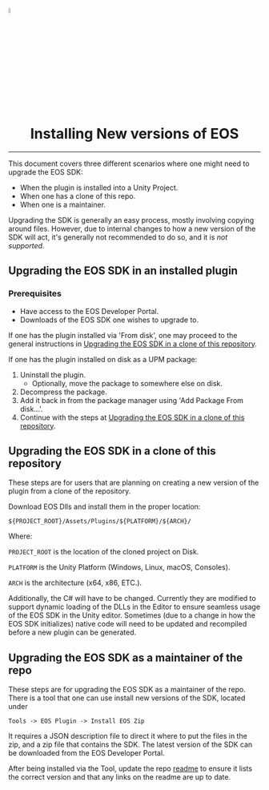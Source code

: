 <a href="/README.md"><img src="/docs/images/PlayEveryWareLogo.gif" alt="README.md" width="5%"/></a>

# <div align="center">Installing New versions of EOS</div>
---

This document covers three different scenarios where one might need to upgrade the EOS SDK:
 * When the plugin is installed into a Unity Project.
 * When one has a clone of this repo.
 * When one is a maintainer.

Upgrading the SDK is generally an easy process, mostly involving copying around files.
However, due to internal changes to how a new version of the SDK will act, it's generally 
not recommended to do so, and it is _not supported_.

## Upgrading the EOS SDK in an installed plugin

### Prerequisites
* Have access to the EOS Developer Portal.
* Downloads of the EOS SDK one wishes to upgrade to.

If one has the plugin installed via 'From disk', one may proceed to the general
instructions in [Upgrading the EOS SDK in a clone of this repository](#upgrading-the-eos-sdk-in-a-clone-of-this-repository).

If one has the plugin installed on disk as a UPM package: 
1. Uninstall the plugin.
    * Optionally, move the package to somewhere else on disk.
2. Decompress the package.
3. Add it back in from the package manager  using 'Add Package From disk...'.
4. Continue with the steps at [Upgrading the EOS SDK in a clone of this repository](#upgrading-the-eos-sdk-in-a-clone-of-this-repository).



## Upgrading the EOS SDK in a clone of this repository
These steps are for users that are planning on creating a new version of the plugin
from a clone of the repository.

Download EOS Dlls and install them in the proper location:

`${PROJECT_ROOT}/Assets/Plugins/${PLATFORM}/${ARCH}/`

Where:

`PROJECT_ROOT` is the location of the cloned project on Disk.

`PLATFORM` is the Unity Platform (Windows, Linux, macOS, Consoles).

`ARCH` is the architecture (x64, x86, ETC.).

Additionally, the C# will have to be changed. Currently they are modified
to support dynamic loading of the DLLs in the Editor to ensure seamless 
usage of the EOS SDK in the Unity editor. Sometimes (due to a change in how
the EOS SDK initializes) native code will need to be updated and recompiled before a
new plugin can be generated.


## Upgrading the EOS SDK as a maintainer of the repo
These steps are for upgrading the EOS SDK as a maintainer of the repo.
There is a tool that one can use install new versions of the SDK, located under

`Tools -> EOS Plugin -> Install EOS Zip`

It requires a JSON description file to direct it where to put the files in the zip,
and a zip file that contains the SDK. The latest version of the SDK can be downloaded from
the EOS Developer Portal.

After being installed via the Tool, update the repo [readme](/README.md) to ensure it lists the correct version
and that any links on the readme are up to date.
